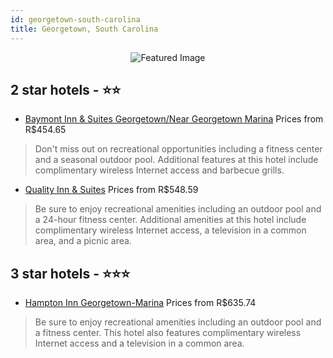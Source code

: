 ```yaml
---
id: georgetown-south-carolina
title: Georgetown, South Carolina
---
```


<center><img src="https://i.travelapi.com/hotels/1000000/580000/572500/572417/8c9f5e94_z.jpg" alt="Featured Image" /></center>


##  2 star hotels - ⭐️⭐️

-    [Baymont Inn & Suites Georgetown/Near Georgetown Marina](https://us.hurb.com/hotels/georgetown/baymont-inn-suites-georgetown-near-georgetown-marina-JNP-JP847789?cmp=18055) Prices from R$454.65
   > Don't miss out on recreational opportunities including a fitness center and a seasonal outdoor pool. Additional features at this hotel include complimentary wireless Internet access and barbecue grills.
-    [Quality Inn & Suites](https://us.hurb.com/hotels/georgetown/quality-inn-suites-JNP-JP155742?cmp=18055) Prices from R$548.59
   > Be sure to enjoy recreational amenities including an outdoor pool and a 24-hour fitness center. Additional amenities at this hotel include complimentary wireless Internet access, a television in a common area, and a picnic area.

##  3 star hotels - ⭐️⭐️⭐️

-    [Hampton Inn Georgetown-Marina](https://us.hurb.com/hotels/georgetown/hampton-inn-georgetown-marina-JNP-JP039338?cmp=18055) Prices from R$635.74
   > Be sure to enjoy recreational amenities including an outdoor pool and a fitness center. This hotel also features complimentary wireless Internet access and a television in a common area.
